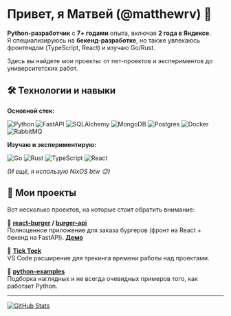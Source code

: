 # Привет, я Матвей (@matthewrv) 👋  

**Python-разработчик** с **7+ годами** опыта, включая **2 года в Яндексе**.  
Я специализируюсь на **бекенд-разработке**, но также увлекаюсь фронтендом (TypeScript, React) и изучаю Go/Rust.

Здесь вы найдете мои проекты: от пет-проектов и экспериментов до университетских работ.  

## 🛠️ Технологии и навыки  

**Основной стек:**

![Python](https://img.shields.io/badge/python-3670A0?style=for-the-badge&logo=python&logoColor=ffdd54) ![FastAPI](https://img.shields.io/badge/FastAPI-005571?style=for-the-badge&logo=fastapi) ![SQLAlchemy](https://img.shields.io/badge/sqlalchemy-%2307405e.svg?style=for-the-badge&logo=sqlite&logoColor=white) ![MongoDB](https://img.shields.io/badge/MongoDB-%234ea94b.svg?style=for-the-badge&logo=mongodb&logoColor=white) ![Postgres](https://img.shields.io/badge/postgres-%23316192.svg?style=for-the-badge&logo=postgresql&logoColor=white) ![Docker](https://img.shields.io/badge/docker-%230db7ed.svg?style=for-the-badge&logo=docker&logoColor=white) ![RabbitMQ](https://img.shields.io/badge/Rabbitmq-FF6600?style=for-the-badge&logo=rabbitmq&logoColor=white)


**Изучаю и экспериментирую:**

![Go](https://img.shields.io/badge/go-%2300ADD8.svg?style=for-the-badge&logo=go&logoColor=white) ![Rust](https://img.shields.io/badge/rust-%23000000.svg?style=for-the-badge&logo=rust&logoColor=white) ![TypeScript](https://img.shields.io/badge/typescript-%23007ACC.svg?style=for-the-badge&logo=typescript&logoColor=white) ![React](https://img.shields.io/badge/react-%2320232a.svg?style=for-the-badge&logo=react&logoColor=%2361DAFB) 

*(И ещё, я использую NixOS btw 😉)*  

## 🚀 Мои проекты  

Вот несколько проектов, на которые стоит обратить внимание:  

🔹 **[react-burger](https://github.com/matthewrv/react-burger) / [burger-api](https://github.com/matthewrv/burger-api)**  
Полноценное приложение для заказа бургеров (фронт на React + бекенд на FastAPI). **[Демо](https://burger.flexkode.ru)**  

🔹 **[Tick Tock](https://github.com/matthewrv/tick-tock-tracker)**  
VS Code расширение для трекинга времени работы над проектами.  

🔹 **[python-examples](https://github.com/matthewrv/python-examples)**  
Подборка наглядных и не всегда очевидных примеров того, как работает Python.

---

[![GitHub Stats](https://github-readme-stats.vercel.app/api?username=matthewrv&show_icons=true&hide=stars,contribs&theme=react)](https://github.com/matthewrv)  
